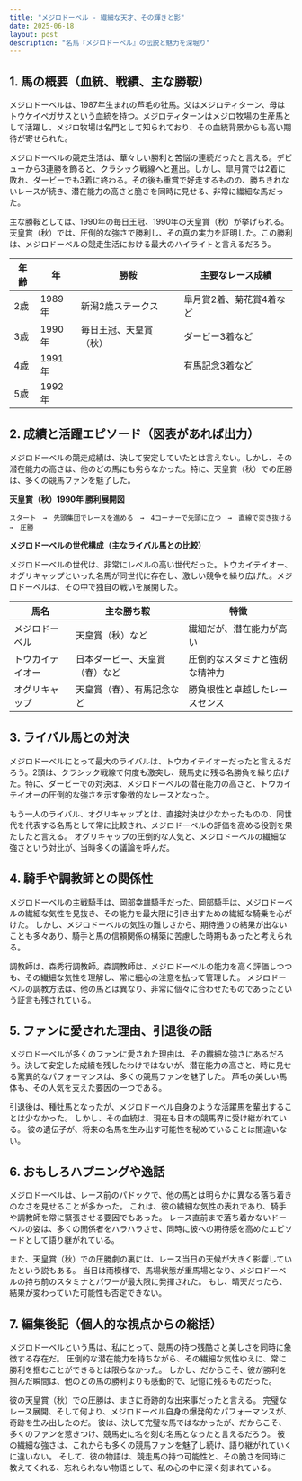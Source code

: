 ```yaml
---
title: "メジロドーベル - 繊細な天才、その輝きと影"
date: 2025-06-18
layout: post
description: "名馬『メジロドーベル』の伝説と魅力を深堀り"
---
```


## 1. 馬の概要（血統、戦績、主な勝鞍）

メジロドーベルは、1987年生まれの芦毛の牡馬。父はメジロティターン、母はトウケイペガサスという血統を持つ。メジロティターンはメジロ牧場の生産馬として活躍し、メジロ牧場は名門として知られており、その血統背景からも高い期待が寄せられた。

メジロドーベルの競走生活は、華々しい勝利と苦悩の連続だったと言える。デビューから3連勝を飾ると、クラシック戦線へと進出。しかし、皐月賞では2着に敗れ、ダービーでも3着に終わる。その後も重賞で好走するものの、勝ちきれないレースが続き、潜在能力の高さと脆さを同時に見せる、非常に繊細な馬だった。

主な勝鞍としては、1990年の毎日王冠、1990年の天皇賞（秋）が挙げられる。天皇賞（秋）では、圧倒的な強さで勝利し、その真の実力を証明した。この勝利は、メジロドーベルの競走生活における最大のハイライトと言えるだろう。

| 年齢 | 年 | 勝鞍 | 主要なレース成績 |
|---|---|---|---|
| 2歳 | 1989年 | 新潟2歳ステークス | 皐月賞2着、菊花賞4着など |
| 3歳 | 1990年 | 毎日王冠、天皇賞（秋） | ダービー3着など |
| 4歳 | 1991年 |  | 有馬記念3着など |
| 5歳 | 1992年 |  |  |


## 2. 成績と活躍エピソード（図表があれば出力）

メジロドーベルの競走成績は、決して安定していたとは言えない。しかし、その潜在能力の高さは、他のどの馬にも劣らなかった。特に、天皇賞（秋）での圧勝は、多くの競馬ファンを魅了した。

**天皇賞（秋）1990年 勝利展開図**

```
スタート　→　先頭集団でレースを進める　→　4コーナーで先頭に立つ　→　直線で突き抜ける　→　圧勝
```

**メジロドーベルの世代構成（主なライバル馬との比較）**

メジロドーベルの世代は、非常にレベルの高い世代だった。トウカイテイオー、オグリキャップといった名馬が同世代に存在し、激しい競争を繰り広げた。メジロドーベルは、その中で独自の戦いを展開した。

| 馬名          | 主な勝ち鞍                               | 特徴                                      |
|---------------|-------------------------------------------|-------------------------------------------|
| メジロドーベル | 天皇賞（秋）など                           | 繊細だが、潜在能力が高い                  |
| トウカイテイオー | 日本ダービー、天皇賞（春）など             | 圧倒的なスタミナと強靭な精神力            |
| オグリキャップ | 天皇賞（春）、有馬記念など                 | 勝負根性と卓越したレースセンス            |


## 3. ライバル馬との対決

メジロドーベルにとって最大のライバルは、トウカイテイオーだったと言えるだろう。2頭は、クラシック戦線で何度も激突し、競馬史に残る名勝負を繰り広げた。特に、ダービーでの対決は、メジロドーベルの潜在能力の高さと、トウカイテイオーの圧倒的な強さを示す象徴的なレースとなった。

もう一人のライバル、オグリキャップとは、直接対決は少なかったものの、同世代を代表する名馬として常に比較され、メジロドーベルの評価を高める役割を果たしたと言える。  オグリキャップの圧倒的な人気と、メジロドーベルの繊細な強さという対比が、当時多くの議論を呼んだ。


## 4. 騎手や調教師との関係性

メジロドーベルの主戦騎手は、岡部幸雄騎手だった。岡部騎手は、メジロドーベルの繊細な気性を見抜き、その能力を最大限に引き出すための繊細な騎乗を心がけた。  しかし、メジロドーベルの気性の難しさから、期待通りの結果が出ないことも多々あり、騎手と馬の信頼関係の構築に苦慮した時期もあったと考えられる。

調教師は、森秀行調教師。森調教師は、メジロドーベルの能力を高く評価しつつも、その繊細な気性を理解し、常に細心の注意を払って管理した。  メジロドーベルの調教方法は、他の馬とは異なり、非常に個々に合わせたものであったという証言も残されている。


## 5. ファンに愛された理由、引退後の話

メジロドーベルが多くのファンに愛された理由は、その繊細な強さにあるだろう。決して安定した成績を残したわけではないが、潜在能力の高さと、時に見せる驚異的なパフォーマンスは、多くの競馬ファンを魅了した。  芦毛の美しい馬体も、その人気を支えた要因の一つである。

引退後は、種牡馬となったが、メジロドーベル自身のような活躍馬を輩出することは少なかった。  しかし、その血統は、現在も日本の競馬界に受け継がれている。  彼の遺伝子が、将来の名馬を生み出す可能性を秘めていることは間違いない。


## 6. おもしろハプニングや逸話

メジロドーベルは、レース前のパドックで、他の馬とは明らかに異なる落ち着きのなさを見せることが多かった。  これは、彼の繊細な気性の表れであり、騎手や調教師を常に緊張させる要因でもあった。  レース直前まで落ち着かないドーベルの姿は、多くの関係者をハラハラさせ、同時に彼への期待感を高めたエピソードとして語り継がれている。

また、天皇賞（秋）での圧勝劇の裏には、レース当日の天候が大きく影響していたという説もある。  当日は雨模様で、馬場状態が重馬場となり、メジロドーベルの持ち前のスタミナとパワーが最大限に発揮された。  もし、晴天だったら、結果が変わっていた可能性も否定できない。


## 7. 編集後記（個人的な視点からの総括）

メジロドーベルという馬は、私にとって、競馬の持つ残酷さと美しさを同時に象徴する存在だ。  圧倒的な潜在能力を持ちながら、その繊細な気性ゆえに、常に勝利を掴むことができるとは限らなかった。  しかし、だからこそ、彼が勝利を掴んだ瞬間は、他のどの馬の勝利よりも感動的で、記憶に残るものだった。

彼の天皇賞（秋）での圧勝は、まさに奇跡的な出来事だったと言える。  完璧なレース展開、そして何より、メジロドーベル自身の爆発的なパフォーマンスが、奇跡を生み出したのだ。  彼は、決して完璧な馬ではなかったが、だからこそ、多くのファンを惹きつけ、競馬史に名を刻む名馬となったと言えるだろう。  彼の繊細な強さは、これからも多くの競馬ファンを魅了し続け、語り継がれていくに違いない。  そして、彼の物語は、競走馬の持つ可能性と、その脆さを同時に教えてくれる、忘れられない物語として、私の心の中に深く刻まれている。

